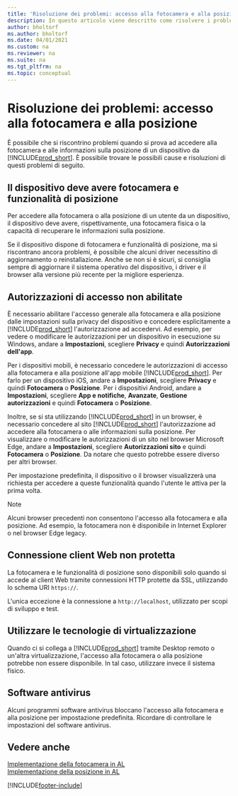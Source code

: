 ```yaml
---
title: 'Risoluzione dei problemi: accesso alla fotocamera e alla posizione'
description: In questo articolo viene descritto come risolvere i problemi relativi all'accesso alle informazioni sulla fotocamera e sulla posizione in Business Central.
author: bholtorf
ms.author: bholtorf
ms.date: 04/01/2021
ms.custom: na
ms.reviewer: na
ms.suite: na
ms.tgt_pltfrm: na
ms.topic: conceptual
---
```


# <a name="troubleshooting-accessing-camera-and-location"></a><a name="troubleshooting-accessing-camera-and-location"></a>Risoluzione dei problemi: accesso alla fotocamera e alla posizione

È possibile che si riscontrino problemi quando si prova ad accedere alla fotocamera e alle informazioni sulla posizione di un dispositivo da [!INCLUDE[prod_short](includes/prod_short.md)]. È possibile trovare le possibili cause e risoluzioni di questi problemi di seguito.

## <a name="device-must-have-camera-and-location-capabilities"></a><a name="device-must-have-camera-and-location-capabilities"></a>Il dispositivo deve avere fotocamera e funzionalità di posizione

Per accedere alla fotocamera o alla posizione di un utente da un dispositivo, il dispositivo deve avere, rispettivamente, una fotocamera fisica o la capacità di recuperare le informazioni sulla posizione.

Se il dispositivo dispone di fotocamera e funzionalità di posizione, ma si riscontrano ancora problemi, è possibile che alcuni driver necessitino di aggiornamento o reinstallazione. Anche se non si è sicuri, si consiglia sempre di aggiornare il sistema operativo del dispositivo, i driver e il browser alla versione più recente per la migliore esperienza.

## <a name="access-permissions-not-enabled"></a><a name="access-permissions-not-enabled"></a>Autorizzazioni di accesso non abilitate

È necessario abilitare l'accesso generale alla fotocamera e alla posizione dalle impostazioni sulla privacy del dispositivo e concedere esplicitamente a [!INCLUDE[prod_short](includes/prod_short.md)] l'autorizzazione ad accedervi. Ad esempio, per vedere o modificare le autorizzazioni per un dispositivo in esecuzione su Windows, andare a **Impostazioni**, scegliere **Privacy** e quindi **Autorizzazioni dell'app**. 

Per i dispositivi mobili, è necessario concedere le autorizzazioni di accesso alla fotocamera e alla posizione all'app mobile [!INCLUDE[prod_short](includes/prod_short.md)]. Per farlo per un dispositivo iOS, andare a **Impostazioni**, scegliere **Privacy** e quindi **Fotocamera** o **Posizione**. Per i dispositivi Android, andare a **Impostazioni**, scegliere **App e notifiche**, **Avanzate**, **Gestione autorizzazioni** e quindi **Fotocamera** o **Posizione**.

Inoltre, se si sta utilizzando [!INCLUDE[prod_short](includes/prod_short.md)] in un browser, è necessario concedere al sito [!INCLUDE[prod_short](includes/prod_short.md)] l'autorizzazione ad accedere alla fotocamera o alle informazioni sulla posizione. Per visualizzare o modificare le autorizzazioni di un sito nel browser Microsoft Edge, andare a **Impostazioni**, scegliere **Autorizzazioni sito** e quindi **Fotocamera** o **Posizione**. Da notare che questo potrebbe essere diverso per altri browser.

Per impostazione predefinita, il dispositivo o il browser visualizzerà una richiesta per accedere a queste funzionalità quando l'utente le attiva per la prima volta.

> [!NOTE]  
> Alcuni browser precedenti non consentono l'accesso alla fotocamera e alla posizione. Ad esempio, la fotocamera non è disponibile in Internet Explorer o nel browser Edge legacy.

## <a name="web-client-connection-not-secure"></a><a name="web-client-connection-not-secure"></a>Connessione client Web non protetta

La fotocamera e le funzionalità di posizione sono disponibili solo quando si accede al client Web tramite connessioni HTTP protette da SSL, utilizzando lo schema URI `https://`. 

L'unica eccezione è la connessione a `http://localhost`, utilizzato per scopi di sviluppo e test.


## <a name="work-with-virtualization-technologies"></a><a name="work-with-virtualization-technologies"></a>Utilizzare le tecnologie di virtualizzazione

Quando ci si collega a [!INCLUDE[prod_short](includes/prod_short.md)] tramite Desktop remoto o un'altra virtualizzazione, l'accesso alla fotocamera o alla posizione potrebbe non essere disponibile. In tal caso, utilizzare invece il sistema fisico.

## <a name="antivirus-software"></a><a name="antivirus-software"></a>Software antivirus
Alcuni programmi software antivirus bloccano l'accesso alla fotocamera e alla posizione per impostazione predefinita. Ricordare di controllare le impostazioni del software antivirus.

## <a name="see-also"></a><a name="see-also"></a>Vedere anche
[Implementazione della fotocamera in AL](/dynamics365/business-central/dev-itpro/developer/devenv-implement-camera-al)  
[Implementazione della posizione in AL](/dynamics365/business-central/dev-itpro/developer/devenv-implement-location-al)


[!INCLUDE[footer-include](includes/footer-banner.md)]
